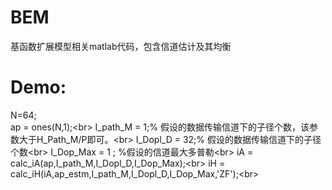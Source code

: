 # BEM
基函数扩展模型相关matlab代码，包含信道估计及其均衡


# Demo:
N=64;<br>
ap = ones(N,1);\<br>
I_path_M = 1;% 假设的数据传输信道下的子径个数，该参数大于H_Path_M/P即可。\<br>
I_Dopl_D = 32;% 假设的数据传输信道下的子径个数\<br>
I_Dop_Max = 1 ; %假设的信道最大多普勒\<br>
iA = calc_iA(ap,I_path_M,I_Dopl_D,I_Dop_Max);\<br>
iH = calc_iH(iA,ap_estm,I_path_M,I_Dopl_D,I_Dop_Max,'ZF');\<br>
